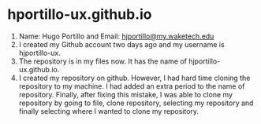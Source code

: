 # hportillo-ux.github.io
1. Name: Hugo Portillo and Email: hjportillo@my.waketech.edu
2. I created my Github account two days ago and my username is hjportillo-ux.
3. The repository is in my files now. It has the name of hjportillo-ux.github.io.
4. I created my repository on github. However, I had hard time cloning the repository to my machine. I had added an extra period to the name of repository. Finally, after fixing this mistake, I was able to clone my repository by going to file, clone repository, selecting my repository and finally selecting where I wanted to clone my repository.